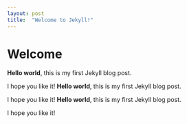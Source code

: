 ```yaml
---
layout: post
title:  "Welcome to Jekyll!"
---
```


# Welcome

**Hello world**, this is my first Jekyll blog post.

I hope you like it!
**Hello world**, this is my first Jekyll blog post.

I hope you like it!
**Hello world**, this is my first Jekyll blog post.

I hope you like it!
